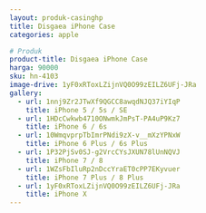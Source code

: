 ```yaml
---
layout: produk-casinghp
title: Disgaea iPhone Case
categories: apple

# Produk
product-title: Disgaea iPhone Case
harga: 90000
sku: hn-4103
image-drive: 1yF0xRToxLZijnVQ0O99zEILZ6UFj-JRa
gallery:
  - url: 1nnj9Zr2JTwXf9QGCC8awqdNJQ37iYIqP
    title: iPhone 5 / 5s / SE
  - url: 1HDcCwkwb4710ONwmkJmPsT-PA4uP9Kz7
    title: iPhone 6 / 6s
  - url: 10WmqvprpTbImrPNdi9zX-v__mXzYPNxW
    title: iPhone 6 Plus / 6s Plus
  - url: 1P32PjSv0SJ-g2VrcCYsJXUN78lUnNQVJ
    title: iPhone 7 / 8
  - url: 1WZsFbIluRp2nDccYraET0cPP7EKyvuer
    title: iPhone 7 Plus / 8 Plus
  - url: 1yF0xRToxLZijnVQ0O99zEILZ6UFj-JRa
    title: iPhone X
---
```

